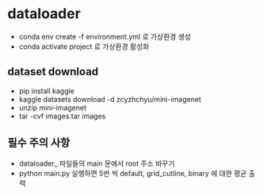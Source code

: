 # dataloader
- conda env create -f environment.yml 로 가상환경 생성 
- conda activate project 로 가상환경 활성화
## dataset download
- pip install kaggle
- kaggle datasets download -d zcyzhchyu/mini-imagenet
- unzip mini-imagenet
- tar -cvf images.tar images
## 필수 주의 사항
- dataloader_ 파일들의 main 문에서 root 주소 바꾸기
- python main.py 실행하면 5번 씩 default, grid_cutline, binary 에 대한 평균 출력
